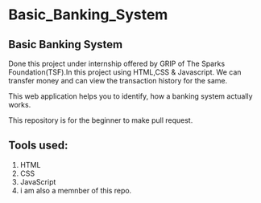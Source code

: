# Basic_Banking_System

## Basic Banking System 
Done this project under internship offered by GRIP of The Sparks Foundation(TSF).In this project using HTML,CSS &amp; Javascript. We can transfer money and can view the transaction history for the same.

This web application helps you to identify, how a banking system actually works.

This repository is for the beginner to make pull request.

## Tools used:
1. HTML
2. CSS
3. JavaScript
4. i am also a memnber of this repo.


